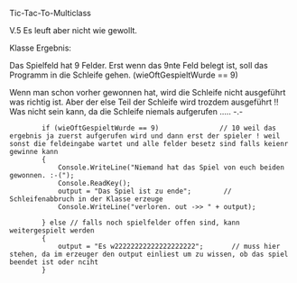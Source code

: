 Tic-Tac-To-Multiclass

V.5 Es leuft aber nicht wie gewollt.

Klasse Ergebnis:

Das Spielfeld hat 9 Felder. Erst wenn das 9nte Feld belegt ist, soll das Programm in die Schleife gehen.
(wieOftGespieltWurde == 9)

Wenn man schon vorher gewonnen hat, wird die Schleife nicht ausgeführt was richtig ist.
Aber der else Teil der Schleife wird trozdem ausgeführt !! 
Was nicht sein kann, da die Schleife niemals aufgerufen  ..... -.-  




            if (wieOftGespieltWurde == 9)               // 10 weil das ergebnis ja zuerst aufgerufen wird und dann erst der spieler ! weil sonst die feldeingabe wartet und alle felder besetz sind falls keienr gewinne kann
            {
                Console.WriteLine("Niemand hat das Spiel von euch beiden gewonnen. :-(");
                Console.ReadKey();
                output = "Das Spiel ist zu ende";        // Schleifenabbruch in der Klasse erzeuge
                Console.WriteLine("verloren. out ->> " + output);

            } else // falls noch spielfelder offen sind, kann weitergespielt werden
            {
                output = "Es w22222222222222222222";       // muss hier stehen, da im erzeuger den output einliest um zu wissen, ob das spiel beendet ist oder nciht
            }
